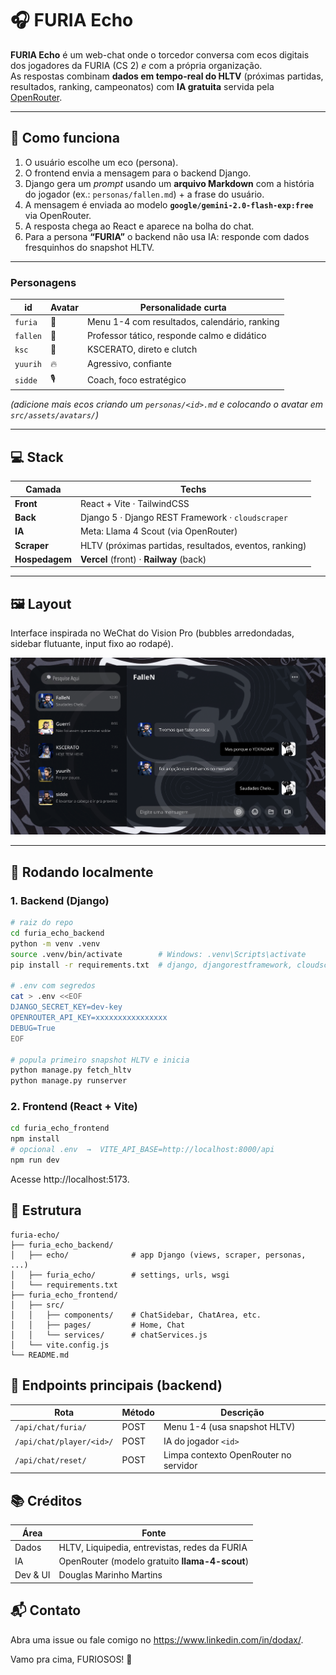 # 🎧 FURIA Echo

**FURIA Echo** é um web-chat onde o torcedor conversa com ecos digitais dos
jogadores da FURIA (CS 2) *e* com a própria organização.  
As respostas combinam **dados em tempo-real do HLTV** (próximas partidas,
resultados, ranking, campeonatos) com **IA gratuita** servida pela
[OpenRouter](https://openrouter.ai).

---

## 🧠 Como funciona

1. O usuário escolhe um eco (persona).  
2. O frontend envia a mensagem para o backend Django.
3. Django gera um *prompt* usando um **arquivo Markdown** com a história do
   jogador (ex.: `personas/fallen.md`) + a frase do usuário.
4. A mensagem é enviada ao modelo **`google/gemini-2.0-flash-exp:free`** via
   OpenRouter.  
5. A resposta chega ao React e aparece na bolha do chat.
6. Para a persona **“FURIA”** o backend não usa IA: responde com dados
   fresquinhos do snapshot HLTV.

---

### Personagens

| id       | Avatar | Personalidade curta                                   |
|----------|--------|-------------------------------------------------------|
| `furia`  | 🐯     | Menu 1-4 com resultados, calendário, ranking          |
| `fallen` | 🧔     | Professor tático, responde calmo e didático           |
| `ksc`    | 🎯     | KSCERATO, direto e clutch                               |
| `yuurih` | 🔥     | Agressivo, confiante                                   |
| `sidde`  | 🎙️     | Coach, foco estratégico                                |

*(adicione mais ecos criando um `personas/<id>.md` e colocando o avatar em
 `src/assets/avatars/`)*

---

## 💻 Stack

| Camada      | Techs                               |
|-------------|-------------------------------------|
| **Front**   | React + Vite · TailwindCSS          |
| **Back**    | Django 5 · Django REST Framework · `cloudscraper` |
| **IA**      | Meta: Llama 4 Scout (via OpenRouter) |
| **Scraper** | HLTV (próximas partidas, resultados, eventos, ranking) |
| **Hospedagem** | **Vercel** (front) · **Railway** (back) |

---

## 🖼️ Layout

Interface inspirada no WeChat do Vision Pro (bubbles arredondadas, sidebar
flutuante, input fixo ao rodapé).

<p align="center">
  <img src="./assets/Furia%20ECHO.png" alt="Protótipo FURIA Echo" width="700">
</p>

---

## 🚀 Rodando localmente

### 1. Backend (Django)

```bash
# raiz do repo
cd furia_echo_backend
python -m venv .venv
source .venv/bin/activate        # Windows: .venv\Scripts\activate
pip install -r requirements.txt  # django, djangorestframework, cloudscraper, etc.

# .env com segredos
cat > .env <<EOF
DJANGO_SECRET_KEY=dev-key
OPENROUTER_API_KEY=xxxxxxxxxxxxxxxx
DEBUG=True
EOF

# popula primeiro snapshot HLTV e inicia
python manage.py fetch_hltv
python manage.py runserver
```
### 2. Frontend (React + Vite)

```bash
cd furia_echo_frontend
npm install
# opcional .env  →  VITE_API_BASE=http://localhost:8000/api
npm run dev
```
Acesse http://localhost:5173.

## 📂 Estrutura
```
furia-echo/
├── furia_echo_backend/
│   ├── echo/              # app Django (views, scraper, personas, ...)
│   ├── furia_echo/        # settings, urls, wsgi
│   └── requirements.txt
├── furia_echo_frontend/
│   ├── src/
│   │   ├── components/    # ChatSidebar, ChatArea, etc.
│   │   ├── pages/         # Home, Chat
│   │   └── services/      # chatServices.js
│   └── vite.config.js
└── README.md
```

## 🔁 Endpoints principais (backend)
| Rota                         | Método | Descrição                             |
|------------------------------|--------|---------------------------------------|
| `/api/chat/furia/`           | POST   | Menu 1-4 (usa snapshot HLTV)          |
| `/api/chat/player/<id>/`     | POST   | IA do jogador `<id>`                  |
| `/api/chat/reset/`           | POST   | Limpa contexto OpenRouter no servidor |

## 📚 Créditos
| Área        | Fonte                                          |
|-------------|------------------------------------------------|
| Dados       | HLTV, Liquipedia, entrevistas, redes da FURIA  |
| IA          | OpenRouter (modelo gratuito **llama-4-scout**) |
| Dev & UI    | Douglas Marinho Martins                        |

## 📬 Contato
Abra uma issue ou fale comigo no https://www.linkedin.com/in/dodax/.

Vamo pra cima, FURIOSOS! 🐯
